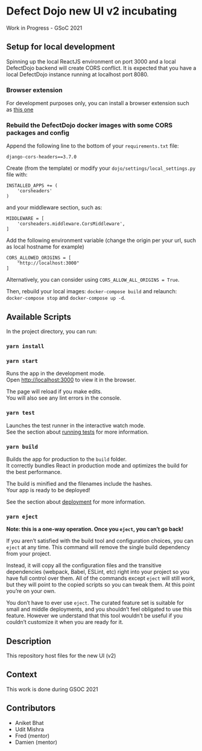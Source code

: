 # Defect Dojo new UI v2 incubating
Work in Progress - GSoC 2021
## Setup for local development
Spinning up the local ReactJS environment on port 3000 and a local DefectDojo backend will create CORS conflict.
It is expected that you have a local DefectDojo instance running at localhost port 8080.

### Browser extension
For development purposes only, you can install a browser extension such as [this one](https://chrome.google.com/webstore/detail/moesif-origin-cors-change/digfbfaphojjndkpccljibejjbppifbc)

### Rebuild the DefectDojo docker images with some CORS packages and config
Append the following line to the bottom of your `requirements.txt` file:

```
django-cors-headers==3.7.0
```

Create (from the template) or modify your `dojo/settings/local_settings.py` file with:

```
INSTALLED_APPS += (
    'corsheaders'
)
```

and your middleware section, such as:

```
MIDDLEWARE = [
    'corsheaders.middleware.CorsMiddleware',
]
```

Add the following environment variable (change the origin per your url, such as local hostname for example)
```
CORS_ALLOWED_ORIGINS = [
    "http://localhost:3000"
]
```

Alternatively, you can consider using `CORS_ALLOW_ALL_ORIGINS = True`.

Then, rebuild your local images: `docker-compose build` and relaunch: `docker-compose stop` and `docker-compose up -d`.

## Available Scripts

In the project directory, you can run:

### `yarn install`

### `yarn start`

Runs the app in the development mode.\
Open [http://localhost:3000](http://localhost:3000) to view it in the browser.

The page will reload if you make edits.\
You will also see any lint errors in the console.

### `yarn test`

Launches the test runner in the interactive watch mode.\
See the section about [running tests](https://facebook.github.io/create-react-app/docs/running-tests) for more information.

### `yarn build`

Builds the app for production to the `build` folder.\
It correctly bundles React in production mode and optimizes the build for the best performance.

The build is minified and the filenames include the hashes.\
Your app is ready to be deployed!

See the section about [deployment](https://facebook.github.io/create-react-app/docs/deployment) for more information.

### `yarn eject`

**Note: this is a one-way operation. Once you `eject`, you can’t go back!**

If you aren’t satisfied with the build tool and configuration choices, you can `eject` at any time. This command will remove the single build dependency from your project.

Instead, it will copy all the configuration files and the transitive dependencies (webpack, Babel, ESLint, etc) right into your project so you have full control over them. All of the commands except `eject` will still work, but they will point to the copied scripts so you can tweak them. At this point you’re on your own.

You don’t have to ever use `eject`. The curated feature set is suitable for small and middle deployments, and you shouldn’t feel obligated to use this feature. However we understand that this tool wouldn’t be useful if you couldn’t customize it when you are ready for it.
## Description

This repository host files for the new UI (v2)

## Context

This work is done during GSOC 2021

## Contributors 

* Aniket Bhat
* Udit Mishra
* Fred (mentor)
* Damien (mentor)
